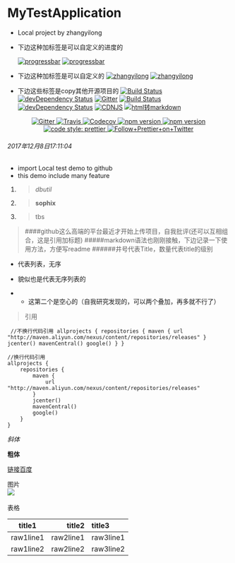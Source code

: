 # MyTestApplication
- Local project by zhangyilong

- 下边这种加标签是可以自定义的进度的
  
  [![progressbar](http://progressed.io/bar/28?title=progressed)](https://www.baidu.com)
[![progressbar](http://progressed.io/bar/28?title=progressed&suffix=T)](https://www.baidu.com)
- 下边这种加标签是可以自定义的
[![zhangyilong](https://img.shields.io/badge/zhang-yilong-green.svg)](https://www.baidu.com)
[![zhangyilong](https://img.shields.io/badge/zhang-yilong-green.svg?style=flat-square)](https://www.baidu.com)
- 下边这些标签是copy其他开源项目的
[![Build Status](https://travis-ci.org/StreisandEffect/streisand.svg?branch=master)](https://travis-ci.org/StreisandEffect/streisand)
[![devDependency Status](https://david-dm.org/h5bp/html5-boilerplate/dev-status.svg)](https://david-dm.org/h5bp/html5-boilerplate#info=devDependencies)
[![Gitter](https://badges.gitter.im/Join%20Chat.svg)](https://gitter.im/angular-ui/bootstrap?utm_source=badge&utm_medium=badge&utm_campaign=pr-badge&utm_content=badge)
[![Build Status](https://secure.travis-ci.org/angular-ui/bootstrap.svg)](http://travis-ci.org/angular-ui/bootstrap)
[![devDependency Status](https://david-dm.org/angular-ui/bootstrap/dev-status.svg?branch=master)](https://david-dm.org/angular-ui/bootstrap#info=devDependencies)
[![CDNJS](https://img.shields.io/cdnjs/v/angular-ui-bootstrap.svg)](https://cdnjs.com/libraries/angular-ui-bootstrap/)
[![html转markdown](https://img.shields.io/gitter/room/jlongster/prettier.svg?style=flat-square)](https://gitter.im/jlongster/prettier)
<p align="center">
  <a href="https://gitter.im/jlongster/prettier">
    <img alt="Gitter" src="https://img.shields.io/gitter/room/jlongster/prettier.svg?style=flat-square">
  </a>
  <a href="https://travis-ci.org/prettier/prettier">
    <img alt="Travis" src="https://img.shields.io/travis/prettier/prettier.svg?style=flat-square">
  </a>
  <a href="https://codecov.io/gh/prettier/prettier">
    <img alt="Codecov" src="https://img.shields.io/codecov/c/github/prettier/prettier.svg?style=flat-square">
  </a>
  <a href="https://www.npmjs.com/package/prettier">
    <img alt="npm version" src="https://img.shields.io/npm/v/prettier.svg?style=flat-square">
  </a>
  <a href="https://www.npmjs.com/package/prettier">
    <img alt="npm version" src="https://img.shields.io/npm/dm/prettier.svg?style=flat-square">
  </a>
  <a href="#badge">
    <img alt="code style: prettier" src="https://img.shields.io/badge/code_style-prettier-ff69b4.svg?style=flat-square">
  </a>
  <a href="https://twitter.com/PrettierCode">
    <img alt="Follow+Prettier+on+Twitter" src="https://img.shields.io/twitter/follow/prettiercode.svg?label=follow+prettier&style=flat-square">
  </a>
</p>

###### 2017年12月8日17:11:04
- import Local test demo to github
- this demo include many feature
1. >*dbutil*
2. >**sophix**
3. >tbs










> ####github这么高端的平台最近才开始上传项目，自我批评(还可以互相组合，这是引用加标题)
#####markdown语法也刚刚接触，下边记录一下使用方法，方便写readme
######井号代表Title，数量代表title的级别

- 代表列表，无序
* 貌似也是代表无序列表的
- - 这第二个是空心的（自我研究发现的，可以两个叠加，再多就不行了）
> 引用 

`
//不换行代码引用
allprojects {
     repositories {
         maven {
             url "http://maven.aliyun.com/nexus/content/repositories/releases"
         }
         jcenter()
         mavenCentral()
         google()
     }
 }`
 
 

```
//换行代码引用
allprojects {
    repositories {
        maven {
            url "http://maven.aliyun.com/nexus/content/repositories/releases"
        }
        jcenter()
        mavenCentral()
        google()
    }
}
```

*斜体*

**粗体**

[链接百度](http://www.baidu.com)  

图片  
![](http://upload-images.jianshu.io/upload_images/259-90ac0f366310f464.jpg?imageMogr2/auto-orient/strip%7CimageView2/2/w/700)    

表格  

|title1|title2|title3|
|:--:|--:|:--|
|raw1line1|raw2line1|raw3line1|
|raw1line2|raw2line2|raw3line2|


